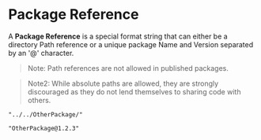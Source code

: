 # Package Reference

A **Package Reference** is a special format string that can either be a directory Path reference or a unique package Name and Version separated by an '@' character.

> Note: Path references are not allowed in published packages.

> Note2: While absolute paths are allowed, they are strongly discouraged as they do not lend themselves to sharing code with others.

```
"../../OtherPackage/"
```

```
"OtherPackage@1.2.3"
```